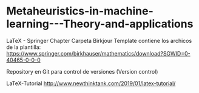 # Metaheuristics-in-machine-learning---Theory-and-applications
LaTeX - Springer Chapter
Carpeta Birkjour Template contiene los archicos de la plantilla: https://www.springer.com/birkhauser/mathematics/download?SGWID=0-40465-0-0-0

Repository en Git para control de versiones (Version control)

LaTeX-Tutorial
http://www.newthinktank.com/2019/01/latex-tutorial/